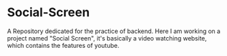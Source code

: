 # Social-Screen
A Repository dedicated for the practice of backend. Here I am working on a project named "Social Screen", it's basically a video watching website, which contains the features of youtube.